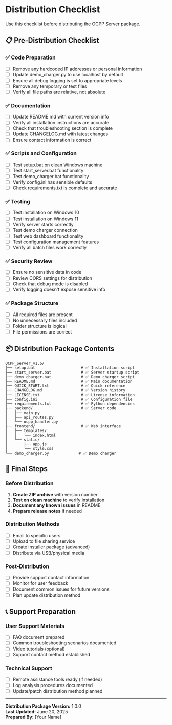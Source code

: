# Distribution Checklist

Use this checklist before distributing the OCPP Server package.

## 📋 Pre-Distribution Checklist

### ✅ Code Preparation
- [ ] Remove any hardcoded IP addresses or personal information
- [ ] Update demo_charger.py to use localhost by default
- [ ] Ensure all debug logging is set to appropriate levels
- [ ] Remove any temporary or test files
- [ ] Verify all file paths are relative, not absolute

### ✅ Documentation
- [ ] Update README.md with current version info
- [ ] Verify all installation instructions are accurate
- [ ] Check that troubleshooting section is complete
- [ ] Update CHANGELOG.md with latest changes
- [ ] Ensure contact information is correct

### ✅ Scripts and Configuration
- [ ] Test setup.bat on clean Windows machine
- [ ] Test start_server.bat functionality
- [ ] Test demo_charger.bat functionality
- [ ] Verify config.ini has sensible defaults
- [ ] Check requirements.txt is complete and accurate

### ✅ Testing
- [ ] Test installation on Windows 10
- [ ] Test installation on Windows 11
- [ ] Verify server starts correctly
- [ ] Test demo charger connection
- [ ] Test web dashboard functionality
- [ ] Test configuration management features
- [ ] Verify all batch files work correctly

### ✅ Security Review
- [ ] Ensure no sensitive data in code
- [ ] Review CORS settings for distribution
- [ ] Check that debug mode is disabled
- [ ] Verify logging doesn't expose sensitive info

### ✅ Package Structure
- [ ] All required files are present
- [ ] No unnecessary files included
- [ ] Folder structure is logical
- [ ] File permissions are correct

## 📦 Distribution Package Contents

```
OCPP_Server_v1.6/
├── setup.bat                    # ✅ Installation script
├── start_server.bat             # ✅ Server startup script
├── demo_charger.bat             # ✅ Demo charger script
├── README.md                    # ✅ Main documentation
├── QUICK_START.txt              # ✅ Quick reference
├── CHANGELOG.md                 # ✅ Version history
├── LICENSE.txt                  # ✅ License information
├── config.ini                   # ✅ Configuration file
├── requirements.txt             # ✅ Python dependencies
├── backend/                     # ✅ Server code
│   ├── main.py
│   ├── api_routes.py
│   └── ocpp_handler.py
├── frontend/                    # ✅ Web interface
│   ├── templates/
│   │   └── index.html
│   └── static/
│       ├── app.js
│       └── style.css
└── demo_charger.py             # ✅ Demo charger
```

## 🎯 Final Steps

### Before Distribution
1. **Create ZIP archive** with version number
2. **Test on clean machine** to verify installation
3. **Document any known issues** in README
4. **Prepare release notes** if needed

### Distribution Methods
- [ ] Email to specific users
- [ ] Upload to file sharing service
- [ ] Create installer package (advanced)
- [ ] Distribute via USB/physical media

### Post-Distribution
- [ ] Provide support contact information
- [ ] Monitor for user feedback
- [ ] Document common issues for future versions
- [ ] Plan update distribution method

## 📞 Support Preparation

### User Support Materials
- [ ] FAQ document prepared
- [ ] Common troubleshooting scenarios documented
- [ ] Video tutorials (optional)
- [ ] Support contact method established

### Technical Support
- [ ] Remote assistance tools ready (if needed)
- [ ] Log analysis procedures documented
- [ ] Update/patch distribution method planned

---

**Distribution Package Version:** 1.0.0  
**Last Updated:** June 20, 2025  
**Prepared By:** [Your Name] 